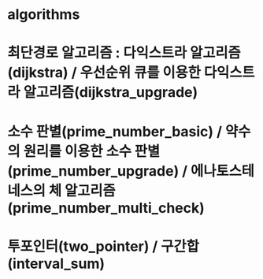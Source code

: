 # algorithms
# 최단경로 알고리즘 : 다익스트라 알고리즘(dijkstra) / 우선순위 큐를 이용한 다익스트라 알고리즘(dijkstra_upgrade)
# 소수 판별(prime_number_basic) / 약수의 원리를 이용한 소수 판별(prime_number_upgrade) / 에나토스테네스의 체 알고리즘(prime_number_multi_check)
# 투포인터(two_pointer) / 구간합(interval_sum)